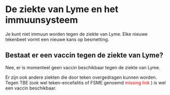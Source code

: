 # De ziekte van Lyme en het immuunsysteem

Je kunt niet immuun worden tegen de ziekte van Lyme. Elke nieuwe tekenbeet vormt een nieuwe kans op besmetting.

## Bestaat er een vaccin tegen de ziekte van Lyme?

Nee, er is momenteel geen vaccin beschikbaar tegen de ziekte van Lyme.

Er zijn ook andere ziekten die door teken overgedragen kunnen worden. Tegen TBE (ook wel teken-encefalitis of FSME genoemd <span style="color:red">missing link </span>) is wel een vaccin beschikbaar.
